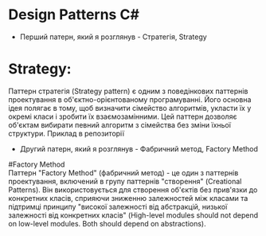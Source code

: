 # Design Patterns C#

 * Перший патерн, який я розглянув - Стратегія, Strategy

# Strategy:
Паттерн стратегія (Strategy pattern) є одним з поведінкових паттернів проектування в об'єктно-орієнтованому програмуванні. Його основна ідея полягає в тому, щоб визначити сімейство алгоритмів, укласти їх у окремі класи і зробити їх взаємозамінними. Цей паттерн дозволяє об'єктам вибирати певний алгоритм з сімейства без зміни їхньої структури.
Приклад в репозиторії

 * Другий патерн, який я розглянув - Фабричний метод, Factory Method 

#Factory Method   
Паттерн "Factory Method" (фабричний метод) - це один з паттернів проектування, включений в групу паттернів "створення" (Creational Patterns). Він використовується для створення об'єктів без прив'язки до конкретних класів, сприяючи зниженню залежностей між класами та підтримці принципу "високої залежності від абстракцій, низької залежності від конкретних класів" (High-level modules should not depend on low-level modules. Both should depend on abstractions).
